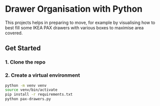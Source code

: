 # Drawer Organisation with Python

This projects helps in preparing to move, for example by visualising how to best fill some IKEA PAX drawers with various boxes to maximise area covered.

## Get Started

### 1. Clone the repo

### 2. Create a virtual environment

```bash
python -m venv venv
source venv/bin/activate
pip install -r requirements.txt
python pax-drawers.py
```
